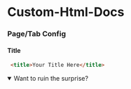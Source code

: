 # Custom-Html-Docs
### Page/Tab Config
#### Title
```html
 <title>Your Title Here</title>
```
<details open>
<summary>Want to ruin the surprise?</summary>
<br>
 <title>Your Title Here</title>
</details>
